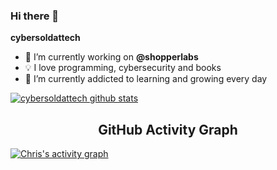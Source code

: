 ### Hi there 👋


**cybersoldattech**

- 🏬 I’m currently working on **@shopperlabs**
- 💡 I love programming, cybersecurity and books
- 🔭 I’m currently addicted to learning and growing every day 
<!--
- 👯 
- 💬 Ask me about ...
- 📫 How to reach me: ...
- 😄 Pronouns: ...
- ⚡ Fun fact: ...
-->

[![cybersoldattech github stats](https://github-readme-stats.vercel.app/api?username=cybersoldattech&count_private=true&show_icons=true&theme=radical&hide_rank=false)](https://github.com/cybersoldattech/github-readme-stats)


<h2 align="center">GitHub Activity Graph</h2>
<!-- https://github.com/beinjamin/github-readme-activity-graph -->
<a href="https://github.com/cybersoldattech/cybersoldattech"><img alt="Chris's activity graph" src="https://activity-graph.herokuapp.com/graph?username=cybersoldattech&bg_color=0e2239&color=58a6ff&line=114a88&point=58a6ff&hide_border=true" /></a>

<!--
[![Top Langs](https://github-readme-stats.vercel.app/api/top-langs/?username=cybersoldattech)](https://github.com/cybersoldattech/github-readme-stats)
-->
